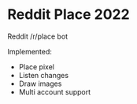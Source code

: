 # Reddit Place 2022
Reddit /r/place bot

Implemented:
- Place pixel
- Listen changes
- Draw images
- Multi account support
